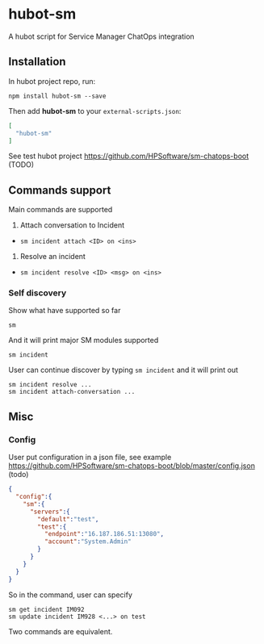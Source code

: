 # hubot-sm

A hubot script for Service Manager ChatOps integration

## Installation

In hubot project repo, run:

`npm install hubot-sm --save`

Then add **hubot-sm** to your `external-scripts.json`:

```json
[
  "hubot-sm"
]
```

See test hubot project https://github.com/HPSoftware/sm-chatops-boot (TODO)

## Commands support

Main commands are supported

1. Attach conversation to Incident
  * `sm incident attach <ID> on <ins>`
1. Resolve an incident
  * `sm incident resolve <ID> <msg> on <ins>`

### Self discovery

Show what have supported so far
```
sm
```
And it will print major SM modules supported
```
sm incident
```
User can continue discover by typing `sm incident` and it will print out
```
sm incident resolve ...
sm incident attach-conversation ...
```

## Misc

### Config
User put configuration in a json file, see example https://github.com/HPSoftware/sm-chatops-boot/blob/master/config.json (todo)
```json
{
  "config":{
    "sm":{
      "servers":{
        "default":"test",
        "test":{
          "endpoint":"16.187.186.51:13080",
          "account":"System.Admin"
        }
      }
    }
  }
}
```
So in the command, user can specify
```
sm get incident IM092
sm update incident IM928 <...> on test
```
Two commands are equivalent.
